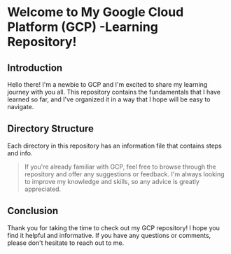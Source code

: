 # Welcome to My Google Cloud Platform (GCP) -Learning Repository!

## Introduction

Hello there! I'm a newbie to GCP and I'm excited to share my learning journey with you all. This repository contains the fundamentals that I have learned so far, and I've organized it in a way that I hope will be easy to navigate.

## Directory Structure

Each directory in this repository has an information file that contains steps and info.



>If you're already familiar with GCP, feel free to browse through the repository and offer any suggestions or feedback. I'm always looking to improve my knowledge and skills, so any advice is greatly appreciated.

## Conclusion

Thank you for taking the time to check out my GCP repository! I hope you find it helpful and informative. If you have any questions or comments, please don't hesitate to reach out to me.
